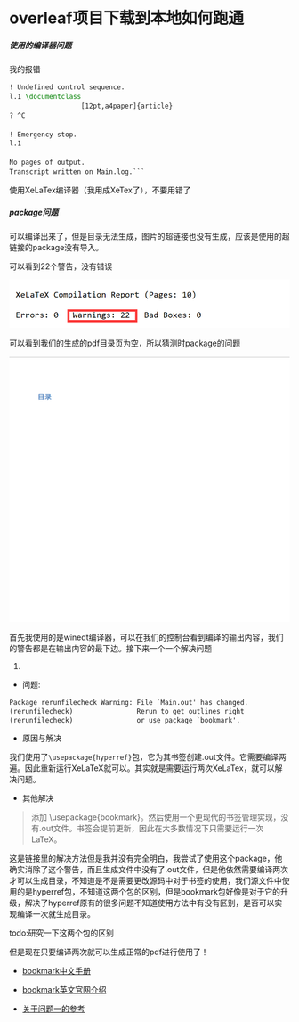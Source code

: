 # overleaf项目下载到本地如何跑通

##### 使用的编译器问题

我的报错

```(./Main.tex
! Undefined control sequence.
l.1 \documentclass
                  [12pt,a4paper]{article}
? ^C

! Emergency stop.
l.1 
    
No pages of output.
Transcript written on Main.log.```
```

使用XeLaTex编译器（我用成XeTex了），不要用错了

##### package问题

可以编译出来了，但是目录无法生成，图片的超链接也没有生成，应该是使用的超链接的package没有导入。

可以看到22个警告，没有错误

![image-20221121103444047](overleaf_local.assets/image-20221121103444047.png)

可以看到我们的生成的pdf目录页为空，所以猜测时package的问题

![image-20221121103526892](overleaf_local.assets/image-20221121103526892.png)

首先我使用的是winedt编译器，可以在我们的控制台看到编译的输出内容，我们的警告都是在输出内容的最下边。接下来一个一个解决问题

1. 
   
+ 问题:

```
Package rerunfilecheck Warning: File `Main.out' has changed.
(rerunfilecheck)                Rerun to get outlines right
(rerunfilecheck)                or use package `bookmark'.
```

+ 原因与解决

我们使用了`\usepackage{hyperref}`包，它为其书签创建.out文件。它需要编译两遍。因此重新运行XeLaTeX就可以。其实就是需要运行两次XeLaTex，就可以解决问题。

+ 其他解决

> 添加 \usepackage{bookmark}。然后使用一个更现代的书签管理实现，没有.out文件。书签会提前更新，因此在大多数情况下只需要运行一次LaTeX。

这是链接里的解决方法但是我并没有完全明白，我尝试了使用这个package，他确实消除了这个警告，而且生成文件中没有了.out文件，但是他依然需要编译两次才可以生成目录，不知道是不是需要更改源码中对于书签的使用，我们源文件中使用的是hyperref包，不知道这两个包的区别，但是bookmark包好像是对于它的升级，解决了hyperref原有的很多问题不知道使用方法中有没有区别，是否可以实现编译一次就生成目录。

todo:研究一下这两个包的区别

但是现在只要编译两次就可以生成正常的pdf进行使用了！

+ [bookmark中文手册](https://www.latexstudio.net/index/details/index/mid/2912.html)

+ [bookmark英文官网介绍](https://ctan.org/pkg/bookmark)




+ [关于问题一的参考](https://tex.stackexchange.com/questions/167948/package-rerunfilecheck-warning-file-out-has-changed)